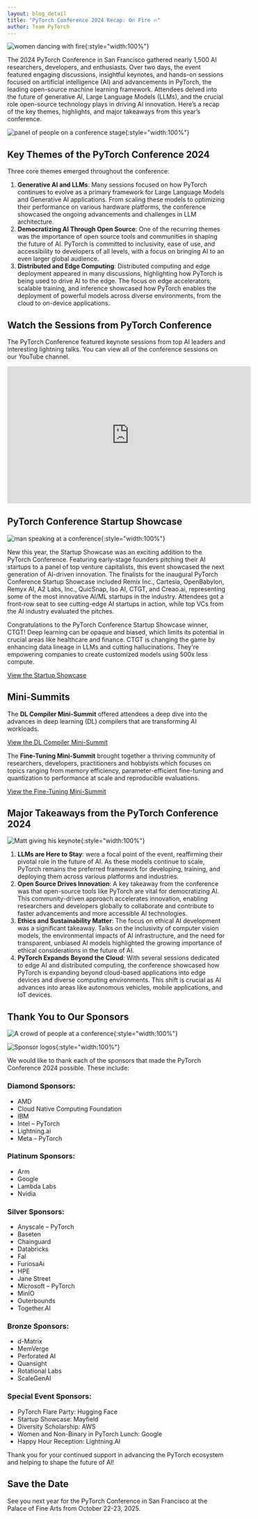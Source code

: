 ```yaml
---
layout: blog_detail
title: "PyTorch Conference 2024 Recap: On Fire 🔥"
author: Team PyTorch
---
```


![women dancing with fire](/assets/images/pytorch-conference-2024-recap/54018197476_9fce5b234d_k.jpg){:style="width:100%"}


The 2024 PyTorch Conference in San Francisco gathered nearly 1,500 AI researchers, developers, and enthusiasts. Over two days, the event featured engaging discussions, insightful keynotes, and hands-on sessions focused on artificial intelligence (AI) and advancements in PyTorch, the leading open-source machine learning framework. Attendees delved into the future of generative AI, Large Language Models (LLMs), and the crucial role open-source technology plays in driving AI innovation. Here’s a recap of the key themes, highlights, and major takeaways from this year’s conference.

![panel of people on a conference stage](/assets/images/pytorch-conference-2024-recap/54017358432_8d9b53a2c8_k.jpg){:style="width:100%"}


 

## Key Themes of the PyTorch Conference 2024

Three core themes emerged throughout the conference:



1. **Generative AI and LLMs**: Many sessions focused on how PyTorch continues to evolve as a primary framework for Large Language Models and Generative AI applications. From scaling these models to optimizing their performance on various hardware platforms, the conference showcased the ongoing advancements and challenges in LLM architecture.
2. **Democratizing AI Through Open Source**: One of the recurring themes was the importance of open source tools and communities in shaping the future of AI. PyTorch is committed to inclusivity, ease of use, and accessibility to developers of all levels, with a focus on bringing AI to an even larger global audience.
3. **Distributed and Edge Computing**: Distributed computing and edge deployment appeared in many discussions, highlighting how PyTorch is being used to drive AI to the edge. The focus on edge accelerators, scalable training, and inference showcased how PyTorch enables the deployment of powerful models across diverse environments, from the cloud to on-device applications.

 

## Watch the Sessions from PyTorch Conference

The PyTorch Conference featured keynote sessions from top AI leaders and interesting lightning talks. You can view all of the conference sessions on our YouTube channel.

<iframe width="560" height="315" src="https://www.youtube.com/embed/videoseries?si=qoVqnWpWR_LQOSt6&amp;list=PL_lsbAsL_o2B_znuvm-pDtV_cRhpqZb8l" title="YouTube video player" frameborder="0" allow="accelerometer; autoplay; clipboard-write; encrypted-media; gyroscope; picture-in-picture; web-share" referrerpolicy="strict-origin-when-cross-origin" allowfullscreen></iframe>
 

## PyTorch Conference Startup Showcase


![man speaking at a conference](/assets/images/pytorch-conference-2024-recap/54018500933_4df67cbbd4_k.jpg){:style="width:100%"}

New this year, the Startup Showcase was an exciting addition to the PyTorch Conference. Featuring early-stage founders pitching their AI startups to a panel of top venture capitalists, this event showcased the next generation of AI-driven innovation. The finalists for the inaugural PyTorch Conference Startup Showcase included Remix Inc., Cartesia, OpenBabylon, Remyx AI, A2 Labs, Inc., QuicSnap, Iso AI, CTGT, and Creao.ai, representing some of the most innovative AI/ML startups in the industry. Attendees got a front-row seat to see cutting-edge AI startups in action, while top VCs from the AI industry evaluated the pitches.

Congratulations to the PyTorch Conference Startup Showcase winner, CTGT!  Deep learning can be opaque and biased, which limits its potential in crucial areas like healthcare and finance. CTGT is changing the game by enhancing data lineage in LLMs and cutting hallucinations. They're empowering companies to create customized models using 500x less compute. 

[View the Startup Showcase](https://youtu.be/xAePG2YVz7c?feature=shared)

  

## Mini-Summits

 

The **DL Compiler Mini-Summit** offered attendees a deep dive into the advances in deep learning (DL) compilers that are transforming AI workloads. 

[View the DL Compiler Mini-Summit](https://youtu.be/YWDzHGx8PrY?feature=shared)

The **Fine-Tuning Mini-Summit** brought together a thriving community of researchers, developers, practitioners and hobbyists which focuses on topics ranging from memory efficiency, parameter-efficient fine-tuning and quantization to performance at scale and reproducible evaluations.

[View the Fine-Tuning Mini-Summit](https://youtube.com/playlist?list=PL_lsbAsL_o2D6l1brEg0DuDShep5p33nu&feature=shared)

## Major Takeaways from the PyTorch Conference 2024

![Matt giving his keynote](/assets/images/pytorch-conference-2024-recap/54018555324_daae473637_k.jpg){:style="width:100%"}



1. **LLMs are Here to Stay**: were a focal point of the event, reaffirming their pivotal role in the future of AI. As these models continue to scale, PyTorch remains the preferred framework for developing, training, and deploying them across various platforms and industries.
2. **Open Source Drives Innovation**: A key takeaway from the conference was that open-source tools like PyTorch are vital for democratizing AI. This community-driven approach accelerates innovation, enabling researchers and developers globally to collaborate and contribute to faster advancements and more accessible AI technologies.
3. **Ethics and Sustainability Matter**: The focus on ethical AI development was a significant takeaway. Talks on the inclusivity of computer vision models, the environmental impacts of AI infrastructure, and the need for transparent, unbiased AI models highlighted the growing importance of ethical considerations in the future of AI.
4. **PyTorch Expands Beyond the Cloud**: With several sessions dedicated to edge AI and distributed computing, the conference showcased how PyTorch is expanding beyond cloud-based applications into edge devices and diverse computing environments. This shift is crucial as AI advances into areas like autonomous vehicles, mobile applications, and IoT devices.

     


## Thank You to Our Sponsors

![A crowd of people at a conference](/assets/images/pytorch-conference-2024-recap/54006027240_be489d89a3_k.jpg){:style="width:100%"}



![Sponsor logos](/assets/images/pytorch-conference-2024-recap/sponsors.png){:style="width:100%"}


We would like to thank each of the sponsors that made the PyTorch Conference 2024 possible. These include:

### Diamond Sponsors:

* AMD
* Cloud Native Computing Foundation
* IBM
* Intel – PyTorch
* Lightning.ai
* Meta – PyTorch

### Platinum Sponsors:

* Arm
* Google
* Lambda Labs
* Nvidia

### Silver Sponsors:

* Anyscale – PyTorch
* Baseten
* Chainguard
* Databricks
* Fal
* FuriosaAi
* HPE
* Jane Street
* Microsoft – PyTorch
* MinIO
* Outerbounds
* Together.AI

### Bronze Sponsors:

* d-Matrix
* MemVerge
* Perforated AI
* Quansight
* Rotational Labs
* ScaleGenAI

### Special Event Sponsors:

* PyTorch Flare Party: Hugging Face
* Startup Showcase: Mayfield
* Diversity Scholarship: AWS
* Women and Non-Binary in PyTorch Lunch: Google
* Happy Hour Reception: Lightning.AI

Thank you for your continued support in advancing the PyTorch ecosystem and helping to shape the future of AI!

## Save the Date

See you next year for the PyTorch Conference in San Francisco at the Palace of Fine Arts from October 22-23, 2025. 